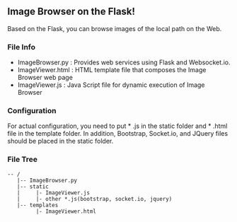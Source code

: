 ## Image Browser on the Flask!

Based on the Flask, you can browse images of the local path on the Web.

### File Info 
* ImageBrowser.py : Provides web services using Flask and Websocket.io.
* ImageViewer.html : HTML template file that composes the Image Browser web page
* ImageViewer.js : Java Script file for dynamic execution of Image Browser


### Configuration
For actual configuration, you need to put * .js in the static folder and * .html file in the template folder.
In addition, Bootstrap, Socket.io, and JQuery files should be placed in the static folder.

### File Tree

```
-- /
   |-- ImageBrowser.py
   |-- static
   |     |- ImageViewer.js
   |     |- other *.js(bootstrap, socket.io, jquery)
   |-- templates
         |- ImageViewer.html
```
